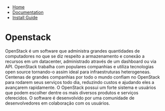 <ul id="ProjectSubmenu">
    <li><a href="home.md" title="Markdown Project Page">Home</a></li>
    <li><a href="documentation.md" title="Markdown Basics">Documentation</a></li>
    <li><a href="installguide.md" title="Markdown Syntax Documentation">Install Guide</a></li>
</ul>

Openstack
=========================
OpenStack é um software que administra grandes quantidades de computadores no que se diz respeito a armazenamento e conexão a recursos em um datacenter, administrado através de um dashboard ou via API. OpenStack trabalha com populares companhias e utiliza tecnologias open source tornando-o assim ideal para infraestruturas heterogeneas.
Centenas de grandes companhias por todo o mundo confiam no OpenStack para rodarem seus serviços todo dia, reduzindo custos e ajudando eles a avançarem rapidamente. O OpenStack possui um forte sistema e usuários que podem escolher dentre os mais diversos produtos e serviços oferecidos. 
O software é desenvolvido por uma comunidade de desenvolvedores em colaboração com os usuários.
